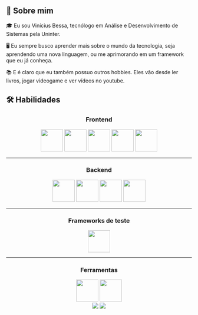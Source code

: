 ## 👋 Sobre mim

🎓 Eu sou Vinícius Bessa, tecnólogo em Análise e Desenvolvimento de Sistemas pela Uninter.

🖥️ Eu sempre busco aprender mais sobre o mundo da tecnologia, seja aprendendo uma nova linguagem, ou me aprimorando em um framework que eu já conheça.

📚 E é claro que eu também possuo outros hobbies. Eles vão desde ler livros, jogar videogame e ver vídeos no youtube.

## 🛠️ Habilidades

<div align="center">
  <h3>Frontend</h3>
  <img width="60" src="https://cdn.jsdelivr.net/gh/devicons/devicon/icons/html5/html5-original-wordmark.svg" />

  <img width="60" src="https://cdn.jsdelivr.net/gh/devicons/devicon/icons/css3/css3-original-wordmark.svg" />

  <img width="60" src="https://cdn.jsdelivr.net/gh/devicons/devicon/icons/javascript/javascript-original.svg" />

  <img width="60" src="https://cdn.jsdelivr.net/gh/devicons/devicon/icons/typescript/typescript-original.svg" />

  <img width="60" src="https://cdn.jsdelivr.net/gh/devicons/devicon/icons/angularjs/angularjs-original.svg" />

---

  <h3>Backend</h3>
  <img width="60" src="https://cdn.jsdelivr.net/gh/devicons/devicon/icons/nodejs/nodejs-original.svg" />

  <img width="60" src="https://cdn.jsdelivr.net/gh/devicons/devicon/icons/express/express-original.svg" />

  <img width="60" src="https://cdn.jsdelivr.net/gh/devicons/devicon/icons/python/python-original.svg" />

  <img width="60" src="https://cdn.jsdelivr.net/gh/devicons/devicon/icons/django/django-plain.svg" />

---

  <h3>Frameworks de teste</h3>
  <img width="60" src="https://cdn.jsdelivr.net/gh/devicons/devicon/icons/jest/jest-plain.svg" />

---

  <h3>Ferramentas</h3>
  <img width="60" src="https://cdn.jsdelivr.net/gh/devicons/devicon/icons/git/git-original.svg" />
  <img width="60" src="https://cdn.jsdelivr.net/gh/devicons/devicon/icons/docker/docker-original-wordmark.svg" />
</div>

<div align="center">
  <a href="mailto:vinicius.b.silva3@gmail.com"><img src="https://img.shields.io/badge/Email-000000?style=for-the-badge&logo=Gmail&logoColor=white"/></a>
  <a href="https://www.linkedin.com/in/vin%C3%ADcius-bessa-da-silva-54205819a/"><img src="https://img.shields.io/badge/Linkedin-0672bf?style=for-the-badge&logo=Linkedin&logoColor=white"/></a>
</div>

<!---
ViniciusBessa/ViniciusBessa is a ✨ special ✨ repository because its `README.md` (this file) appears on your GitHub profile.
You can click the Preview link to take a look at your changes.
--->
